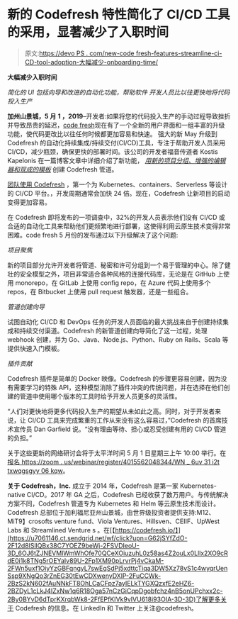 # 新的 Codefresh 特性简化了 CI/CD 工具的采用，显著减少了入职时间

> 原文:[https://devo PS . com/new-code fresh-features-streamline-ci-CD-tool-adoption-大幅减少-onboarding-time/](https://devops.com/new-codefresh-features-streamline-ci-cd-tool-adoption-dramatically-decrease-onboarding-time/)

**大幅减少入职时间**

*简化的 UI 包括向导和改进的自动化功能，帮助软件* *开发人员比以往更快地将代码投入生产*

**加州山景城，5 月** **1 ，2019**–开发者:如果将您的代码投入生产的手动过程导致挫折并导致昂贵的延迟，[code fresh](https://u7061146.ct.sendgrid.net/wf/click?upn=84Em28S1K9SvtzcUtu04Ep2hF-2BP6k3ITiH1ZppYIn2E-3D_6OJ6tZJNEVMlWmWhOfe70QCeXOiuzuhL0z58as4Z2ouLx0Lllx2XO9cRdE0i1k8TNg5rOEYaIv89U-2Fp1XM90pLrvrPj4vCkaM-2FWn5uxf1OiyYzGBFqngyL7swEqSdPj5xdttcTiqa3DW5Xz78vS1c4wyqrUenSsp9XNgQo3rZnEG30tEwCDXwenyDXlP-2FuCCh0NbF3D4SMuqzvY5Wd00wJMGRzZ3W895alhKWPu1G0juYA50KCniffeiCeJ0UOezbw8Pbg4tZwwhQ5YcAW3hTyDd5zJLFu3EukrYYtkDT7YDYl4FF6DqbRQAEzgUqyuvzVif9R5QdEv7wHyciflybw-3D-3D)现在有了一个全新的用户界面和一组丰富的升级功能，使代码更改比以往任何时候都更加容易和快速。 强大的新 May 升级到 Codefresh 的自动化持续集成/持续交付(CI/CD)工具，专注于帮助开发人员采用 CI/CD，减少瓶颈，确保更快的部署时间。该公司的开发者福音传道者 Kostis Kapelonis 在一篇博客文章中详细介绍了新功能， [*用新的项目分组、增强的编辑器和现成的模板*](https://u7061146.ct.sendgrid.net/wf/click?upn=G62jSYfZdO-2F12d8lSllQB3ZlQ4862ESPwXmFibR2Uqw65qOi6BaK4RWs4w4G65eVAQ5B9SbaPGX8M3a1rETsJg-3D-3D_6OJ6tZJNEVMlWmWhOfe70QCeXOiuzuhL0z58as4Z2ouLx0Lllx2XO9cRdE0i1k8TNg5rOEYaIv89U-2Fp1XM90pLrvrPj4vCkaM-2FWn5uxf1OiyYzGBFqngyL7swEqSdPj5xdttcTiqa3DW5Xz78vS1c4wyqrUenSsp9XNgQo3rZnEG30tEwCDXwenyDXlP-2FuCCo9JBA8A4Z9c6SedYt0FwPBShmmPwbuQ1-2BEMfh1aI0F5ijy4zZUPIpzTUtHJ0m-2FLVTZcqEjBv3CVAs3vEC5P4eFsEM0N-2B1kTTLRK-2FWTgLad1QB2kXYKHcA6JIRDovNpxYG3j6-2BUhiWKWaelssVqUS-2FA-3D-3D) 创建 Codefresh 管道。

[团队使用 Codefresh](https://u7061146.ct.sendgrid.net/wf/click?upn=G62jSYfZdO-2F12d8lSllQB8X8ZkkKt5VC9AArHOSB5fNrvzO2b2abvBV7MrTdkqTU_6OJ6tZJNEVMlWmWhOfe70QCeXOiuzuhL0z58as4Z2ouLx0Lllx2XO9cRdE0i1k8TNg5rOEYaIv89U-2Fp1XM90pLrvrPj4vCkaM-2FWn5uxf1OiyYzGBFqngyL7swEqSdPj5xdttcTiqa3DW5Xz78vS1c4wyqrUenSsp9XNgQo3rZnEG30tEwCDXwenyDXlP-2FuCCHadBfMFTAD9orLkzA5-2Fcc3b4RfPFmgQQpOtS2RvsBAGOYHUH52dwgL-2BR6M-2FKKgDnVUHizkRiJRFNTWlwxNidu3tZRnzpWUREDcORVQeMmjmJCcyZZjXF6gL7gFUksGIvPVGWpGD6ilRlJ2rcJR-2FSYQ-3D-3D) ，第一个为 Kubernetes、containers、Serverless 等设计的 CI/CD 平台。，开发周期通常会加快 24 倍。现在，Codefresh 让新项目的启动变得更加容易。

在 Codefresh 即将发布的一项调查中，32%的开发人员表示他们没有 CI/CD 或合适的自动化工具来帮助他们更频繁地进行部署，这使得利用云原生技术变得非常困难。code fresh 5 月份的发布通过以下升级解决了这个问题:

*项目聚焦*

新的项目部分允许开发者将管道、秘密和许可分组到一个易于管理的中心。除了健壮的安全模型之外，项目非常适合各种风格的连接代码库，无论是在 GitHub 上使用 monorepo，在 GitLab 上使用 config repo，在 Azure 代码上使用多个 repos，在 Bitbucket 上使用 pull request 触发器，还是一些组合。

*管道创建向导*

试图自动化 CI/CD 和 DevOps 任务的开发人员面临的最大挑战来自于创建持续集成和持续交付渠道。Codefresh 的新管道创建向导简化了这一过程，处理 webhook 创建，并为 Go、Java、Node.js、Python、Ruby on Rails、Scala 等提供快速入门模板。

*插件贡献*

Codefresh 插件是简单的 Docker 映像。Codefresh 的步骤更容易创建，因为没有需要学习的特殊 API，这种模型消除了插件冲突的传统问题，并在选择在他们创建的管道中使用哪个版本的工具时给予开发人员更多的灵活性。

“人们对更快地将更多代码投入生产的期望从未如此之高。同时，对于开发者来说，让 CI/CD 工具来完成繁重的工作从来没有这么容易过，”Codefresh 的首席技术宣传员 Dan Garfield 说。“没有理由等待、担心或忍受创建有用的 CI/CD 管道的负担。”

关于这些更新的网络研讨会将于太平洋时间 5 月 1 日星期三上午 10:00 举行。在 [报名 https://zoom . us/webinar/register/4015562048344/WN _ 6uv 31 i2t txwqgsgyy 06 kqw](https://u7061146.ct.sendgrid.net/wf/click?upn=G62jSYfZdO-2F12d8lSllQB9HSiMAHYd8Vu1ZDGxZhSpJzcJ8j5I1ndx1TGL-2Fz1zIwyVdkQvlEsOqNAAPf7-2F7QqzbHpfqEitSf2xoPRDoInCk-3D_6OJ6tZJNEVMlWmWhOfe70QCeXOiuzuhL0z58as4Z2ouLx0Lllx2XO9cRdE0i1k8TNg5rOEYaIv89U-2Fp1XM90pLrvrPj4vCkaM-2FWn5uxf1OiyYzGBFqngyL7swEqSdPj5xdttcTiqa3DW5Xz78vS1c4wyqrUenSsp9XNgQo3rZnEG30tEwCDXwenyDXlP-2FuCC7NWy1f6vRKbdq8t1Wmb3P4NWs2JMWfCBT94uLk6QznZdeApfbZf1Sn70P3wMDy6gKF-2FTw-2BM-2BU5xxQ5RoI9ELkhB4aQmO45l3Z2HKwyNgBE8ciKZRQahQFLOLeseN8Xti7iVVcx5QswXQ6GFYwd9s7w-3D-3D)。

**关于 Codefresh，Inc.**  成立于 2014 年，Codefresh 是第一家 Kubernetes-native CI/CD。2017 年 GA 之后，Codefresh 已经收获了数万用户。与传统解决方案不同，Codefresh 管道专为 Kubernetes 和 Helm 等云原生技术而设计。Codefresh 总部位于加利福尼亚州山景城，由世界级投资者提供支持:M12、MiT9】crosofts venture fund、Viola Ventures、Hillsven、CEIIF、UpWest Labs 和 Streamlined Venture s 。在[【https://codefresh.io/】](https://u7061146.ct.sendgrid.net/wf/click?upn=G62jSYfZdO-2F12d8lSllQBx38C7YOEZ9beWj-2FSVDIeoU-3D_6OJ6tZJNEVMlWmWhOfe70QCeXOiuzuhL0z58as4Z2ouLx0Lllx2XO9cRdE0i1k8TNg5rOEYaIv89U-2Fp1XM90pLrvrPj4vCkaM-2FWn5uxf1OiyYzGBFqngyL7swEqSdPj5xdttcTiqa3DW5Xz78vS1c4wyqrUenSsp9XNgQo3rZnEG30tEwCDXwenyDXlP-2FuCCWk-2BzS2kN602fAuNNkFT8OhLCaCFpz7ayIELkTYGXQzxfE2eHZ6-2BZDyL1cLkJ4IZxNw1q6R18Oga57nCzGiCqpDgobfchz4nB5onUPchxx2c-2By0BYvD6dTprKXrqbWk8-2FfEPfKIVk9vIVU618i93OIA-3D-3D)了解更多关于 Codefresh 的信息。在 LinkedIn 和 Twitter 上关注@codefresh。